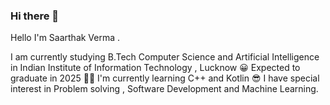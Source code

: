 ### Hi there 👋

<!--
**Saavrm26/Saavrm26** is a ✨ _special_ ✨ repository because its `README.md` (this file) appears on your GitHub profile.

Here are some ideas to get you started:

- 🔭 I’m currently working on ...
- 🌱 I’m currently learning ...
- 👯 I’m looking to collaborate on ...
- 🤔 I’m looking for help with ...
- 💬 Ask me about ...
- 📫 How to reach me: ...
- 😄 Pronouns: ...
- ⚡ Fun fact: ...
-->
Hello I'm Saarthak Verma .

I am currently studying B.Tech Computer Science and Artificial Intelligence in Indian Institute of Information Technology , Lucknow 😀
Expected to graduate in 2025 🧑‍🎓
I'm currently learning C++ and Kotlin 😎
I have special interest in Problem solving , Software Development and Machine Learning.
